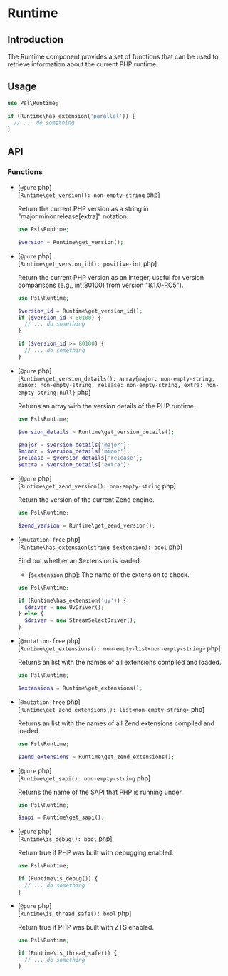 # Runtime

## Introduction

The Runtime component provides a set of functions that can be used to retrieve information about the current PHP runtime.

## Usage

```php
use Psl\Runtime;

if (Runtime\has_extension('parallel')) {
  // ... do something
}
```

## API

### Functions

<div class="api-functions">

* [`@pure` php] <br />
  [`Runtime\get_version(): non-empty-string` php]

  Return the current PHP version as a string in "major.minor.release[extra]" notation.

  ```php
  use Psl\Runtime;

  $version = Runtime\get_version();
  ```

* [`@pure` php] <br />
  [`Runtime\get_version_id(): positive-int` php]

  Return the current PHP version as an integer, useful for version comparisons (e.g., int(80100) from version "8.1.0-RC5").

  ```php
  use Psl\Runtime;

  $version_id = Runtime\get_version_id();
  if ($version_id < 80100) {
    // ... do something
  }

  if ($version_id >= 80100) {
    // ... do something
  }
  ```

* [`@pure` php] <br />
  [`Runtime\get_version_details(): array{major: non-empty-string, minor: non-empty-string, release: non-empty-string, extra: non-empty-string|null}` php]

  Returns an array with the version details of the PHP runtime.

  ```php
  use Psl\Runtime;

  $version_details = Runtime\get_version_details();

  $major = $version_details['major'];
  $minor = $version_details['minor'];
  $release = $version_details['release'];
  $extra = $version_details['extra'];
  ```

* [`@pure` php] <br />
  [`Runtime\get_zend_version(): non-empty-string` php]

  Return the version of the current Zend engine.

  ```php
  use Psl\Runtime;

  $zend_version = Runtime\get_zend_version();
  ```

* [`@mutation-free` php] <br/>
  [`Runtime\has_extension(string $extension): bool` php]

  Find out whether an $extension is loaded.

  * [`$extension` php]: The name of the extension to check.

  ```php
  use Psl\Runtime;

  if (Runtime\has_extension('uv')) {
    $driver = new UvDriver();
  } else {
    $driver = new StreamSelectDriver();
  }
  ```

* [`@mutation-free` php] <br/>
  [`Runtime\get_extensions(): non-empty-list<non-empty-string>` php]

  Returns an list with the names of all extensions compiled and loaded.

  ```php
  use Psl\Runtime;

  $extensions = Runtime\get_extensions();
  ```

* [`@mutation-free` php] <br/>
  [`Runtime\get_zend_extensions(): list<non-empty-string>` php]

  Returns an list with the names of all Zend extensions compiled and loaded.

  ```php
  use Psl\Runtime;

  $zend_extensions = Runtime\get_zend_extensions();
  ```

* [`@pure` php] <br />
  [`Runtime\get_sapi(): non-empty-string` php]

  Returns the name of the SAPI that PHP is running under.

  ```php
  use Psl\Runtime;

  $sapi = Runtime\get_sapi();
  ```

* [`@pure` php] <br />
  [`Runtime\is_debug(): bool` php]

  Return true if PHP was built with debugging enabled.

  ```php
  use Psl\Runtime;

  if (Runtime\is_debug()) {
    // ... do something
  }
  ```

* [`@pure` php] <br />
  [`Runtime\is_thread_safe(): bool` php]

  Return true if PHP was built with ZTS enabled.

  ```php
  use Psl\Runtime;

  if (Runtime\is_thread_safe()) {
    // ... do something
  }
  ```

</div>